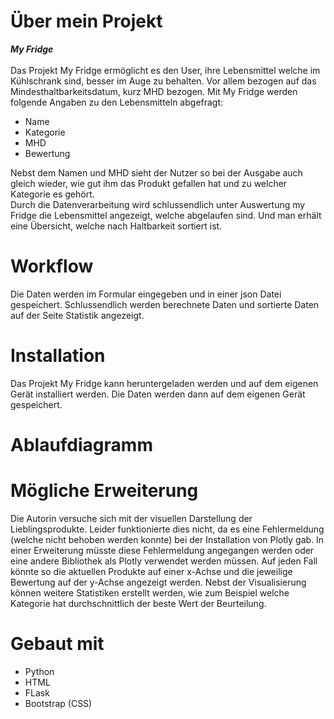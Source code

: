 # Über mein Projekt
***My Fridge***<br>
<br>
Das Projekt My Fridge ermöglicht es den User, ihre Lebensmittel welche im Kühlschrank sind, besser im Auge zu behalten. Vor allem bezogen auf das Mindesthaltbarkeitsdatum, kurz MHD bezogen. Mit My Fridge werden folgende Angaben zu den Lebensmitteln abgefragt: <br>
- Name
- Kategorie
- MHD
- Bewertung

Nebst dem Namen und MHD sieht der Nutzer so bei der Ausgabe auch gleich wieder, wie gut ihm das Produkt gefallen hat und zu welcher Kategorie es gehört.<br> Durch die Datenverarbeitung wird schlussendlich unter Auswertung my Fridge die Lebensmittel angezeigt, welche abgelaufen sind. Und man erhält eine Übersicht, welche nach Haltbarkeit sortiert ist.
<br>
# Workflow
Die Daten werden im Formular eingegeben und in einer json Datei gespeichert. Schlussendlich werden berechnete Daten und sortierte Daten auf der Seite Statistik angezeigt.
# Installation
Das Projekt My Fridge kann heruntergeladen werden und auf dem eigenen Gerät installiert werden. Die Daten werden dann auf dem eigenen Gerät gespeichert.
# Ablaufdiagramm

# Mögliche Erweiterung
Die Autorin versuche sich mit der visuellen Darstellung der Lieblingsprodukte. Leider funktionierte dies nicht, da es eine Fehlermeldung (welche nicht behoben werden konnte) bei der Installation von Plotly gab. In einer Erweiterung müsste diese Fehlermeldung angegangen werden oder eine andere Bibliothek als Plotly verwendet werden müssen. Auf jeden Fall könnte so die aktuellen Produkte auf einer x-Achse und die jeweilige Bewertung auf der y-Achse angezeigt werden. Nebst der Visualisierung können weitere Statistiken erstellt werden, wie zum Beispiel welche Kategorie hat durchschnittlich der beste Wert der Beurteilung.
# Gebaut mit
- Python
- HTML
- FLask
- Bootstrap (CSS)